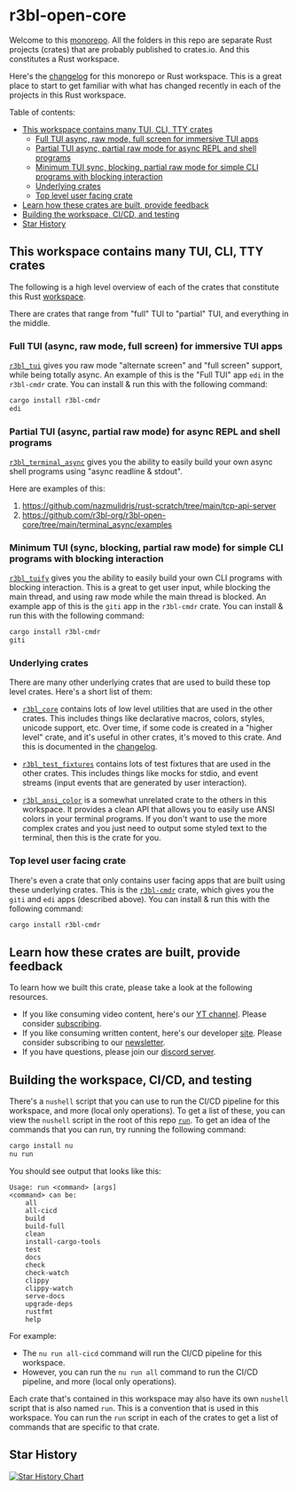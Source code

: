 # r3bl-open-core
<a id="markdown-r3bl-open-core" name="r3bl-open-core"></a>

Welcome to this [monorepo](https://en.wikipedia.org/wiki/Monorepo). All the folders in
this repo are separate Rust projects (crates) that are probably published to crates.io.
And this constitutes a Rust workspace.

Here's the [changelog](https://github.com/r3bl-org/r3bl-open-core/blob/main/CHANGELOG.md)
for this monorepo or Rust workspace. This is a great place to start to get familiar with
what has changed recently in each of the projects in this Rust workspace.

Table of contents:

<!-- TOC -->

- [This workspace contains many TUI, CLI, TTY crates](#this-workspace-contains-many-tui-cli-tty-crates)
  - [Full TUI async, raw mode, full screen for immersive TUI apps](#full-tui-async-raw-mode-full-screen-for-immersive-tui-apps)
  - [Partial TUI async, partial raw mode for async REPL and shell programs](#partial-tui-async-partial-raw-mode-for-async-repl-and-shell-programs)
  - [Minimum TUI sync, blocking, partial raw mode for simple CLI programs with blocking interaction](#minimum-tui-sync-blocking-partial-raw-mode-for-simple-cli-programs-with-blocking-interaction)
  - [Underlying crates](#underlying-crates)
  - [Top level user facing crate](#top-level-user-facing-crate)
- [Learn how these crates are built, provide feedback](#learn-how-these-crates-are-built-provide-feedback)
- [Building the workspace, CI/CD, and testing](#building-the-workspace-cicd-and-testing)
- [Star History](#star-history)

<!-- /TOC -->

## This workspace contains many TUI, CLI, TTY crates
<a id="markdown-this-workspace-contains-many-tui%2C-cli%2C-tty-crates" name="this-workspace-contains-many-tui%2C-cli%2C-tty-crates"></a>

The following is a high level overview of each of the crates that constitute this Rust
[workspace](https://github.com/r3bl-org/r3bl-open-core).

There are crates that range from "full" TUI to "partial" TUI, and everything in the middle.

### Full TUI (async, raw mode, full screen) for immersive TUI apps
<a id="markdown-full-tui-async%2C-raw-mode%2C-full-screen-for-immersive-tui-apps" name="full-tui-async%2C-raw-mode%2C-full-screen-for-immersive-tui-apps"></a>

[`r3bl_tui`](https://github.com/r3bl-org/r3bl-open-core/tree/main/tui) gives you raw mode
"alternate screen" and "full screen" support, while being totally async. An example of
this is the "Full TUI" app `edi` in the `r3bl-cmdr` crate. You can install & run this with
the following command:

```sh
cargo install r3bl-cmdr
edi
```

### Partial TUI (async, partial raw mode) for async REPL and shell programs
<a id="markdown-partial-tui-async%2C-partial-raw-mode-for-async-repl-and-shell-programs" name="partial-tui-async%2C-partial-raw-mode-for-async-repl-and-shell-programs"></a>

[`r3bl_terminal_async`](https://github.com/r3bl-org/r3bl-open-core/tree/main/terminal_async)
gives you the ability to easily build your own async shell programs using "async readline
& stdout".

Here are examples of this:
1. https://github.com/nazmulidris/rust-scratch/tree/main/tcp-api-server
2. https://github.com/r3bl-org/r3bl-open-core/tree/main/terminal_async/examples

### Minimum TUI (sync, blocking, partial raw mode) for simple CLI programs with blocking interaction
<a id="markdown-minimum-tui-sync%2C-blocking%2C-partial-raw-mode-for-simple-cli-programs-with-blocking-interaction" name="minimum-tui-sync%2C-blocking%2C-partial-raw-mode-for-simple-cli-programs-with-blocking-interaction"></a>

[`r3bl_tuify`](https://github.com/r3bl-org/r3bl-open-core/tree/main/tuify) gives you the
ability to easily build your own CLI programs with blocking interaction. This is a great
to get user input, while blocking the main thread, and using raw mode while the main thread is blocked.
An example app of this is the `giti` app in the `r3bl-cmdr` crate. You can install & run this with
the following command:

```sh
cargo install r3bl-cmdr
giti
```

### Underlying crates
<a id="markdown-underlying-crates" name="underlying-crates"></a>

There are many other underlying crates that are used to build these top level crates.
Here's a short list of them:

- [`r3bl_core`](https://github.com/r3bl-org/r3bl-open-core/tree/main/core)
  contains lots of low level utilities that are used in the other crates. This includes
  things like declarative macros, colors, styles, unicode support, etc. Over time, if some
  code is created in a "higher level" crate, and it's useful in other crates, it's moved
  to this crate. And this is documented in the
  [changelog](https://github.com/r3bl-org/r3bl-open-core/blob/main/CHANGELOG.md).

- [`r3bl_test_fixtures`](https://github.com/r3bl-org/r3bl-open-core/tree/main/test_fixtures)
  contains lots of test fixtures that are used in the other crates. This includes things
  like mocks for stdio, and event streams (input events that are generated by user
  interaction).

- [`r3bl_ansi_color`](https://github.com/r3bl-org/r3bl-open-core/tree/main/ansi_color) is
  a somewhat unrelated crate to the others in this workspace. It provides a clean API that
  allows you to easily use ANSI colors in your terminal programs. If you don't want to use
  the more complex crates and you just need to output some styled text to the terminal,
  then this is the crate for you.

### Top level user facing crate
<a id="markdown-top-level-user-facing-crate" name="top-level-user-facing-crate"></a>

There's even a crate that only contains user facing apps that are built using these
underlying crates. This is the
[`r3bl-cmdr`](https://github.com/r3bl-org/r3bl-open-core/tree/main/cmdr) crate, which
gives you the `giti` and `edi` apps (described above). You can install & run this with the
following command:

```sh
cargo install r3bl-cmdr
```

## Learn how these crates are built, provide feedback
<a id="markdown-learn-how-these-crates-are-built%2C-provide-feedback" name="learn-how-these-crates-are-built%2C-provide-feedback"></a>

To learn how we built this crate, please take a look at the following resources.
- If you like consuming video content, here's our [YT channel](https://www.youtube.com/@developerlifecom). Please consider [subscribing](https://www.youtube.com/channel/CHANNEL_ID?sub_confirmation=1).
- If you like consuming written content, here's our developer [site](https://developerlife.com/). Please consider subscribing to our [newsletter](https://developerlife.com/subscribe.html).
- If you have questions, please join our [discord server](https://discord.gg/8M2ePAevaM).

## Building the workspace, CI/CD, and testing
<a id="markdown-building-the-workspace%2C-ci%2Fcd%2C-and-testing" name="building-the-workspace%2C-ci%2Fcd%2C-and-testing"></a>

There's a `nushell` script that you can use to run the CI/CD pipeline for this workspace,
and more (local only operations). To get a list of these, you can view the `nushell`
script in the root of this repo
[`run`](https://github.com/r3bl-org/r3bl-open-core/blob/main/run). To get an idea of the
commands that you can run, try running the following command:

```sh
cargo install nu
nu run
```

You should see output that looks like this:

```text
Usage: run <command> [args]
<command> can be:
    all
    all-cicd
    build
    build-full
    clean
    install-cargo-tools
    test
    docs
    check
    check-watch
    clippy
    clippy-watch
    serve-docs
    upgrade-deps
    rustfmt
    help
```

For example:
- The `nu run all-cicd` command will run the CI/CD pipeline for this workspace.
- However, you can run the `nu run all` command to run the CI/CD pipeline, and more (local
  only operations).

Each crate that's contained in this workspace may also have its own `nushell` script that
is also named `run`. This is a convention that is used in this workspace. You can run the
`run` script in each of the crates to get a list of commands that are specific to that
crate.

## Star History
<a id="markdown-star-history" name="star-history"></a>

<a href="https://star-history.com/#r3bl-org/r3bl-open-core&Date">
 <picture>
   <source media="(prefers-color-scheme: dark)" srcset="https://api.star-history.com/svg?repos=r3bl-org/r3bl-open-core&type=Date&theme=dark" />
   <source media="(prefers-color-scheme: light)" srcset="https://api.star-history.com/svg?repos=r3bl-org/r3bl-open-core&type=Date" />
   <img alt="Star History Chart" src="https://api.star-history.com/svg?repos=r3bl-org/r3bl-open-core&type=Date" />
 </picture>
</a>